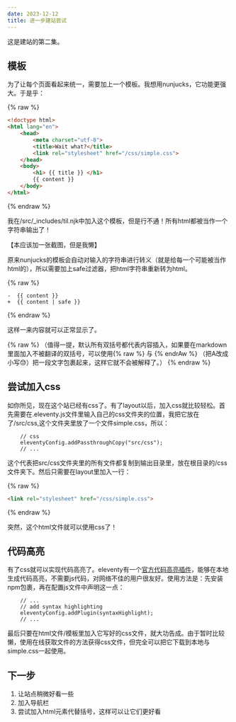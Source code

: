 ```yaml
---
date: 2023-12-12
title: 进一步建站尝试
---
```


这是建站的第二集。

## 模板

为了让每个页面看起来统一，需要加上一个模板。我想用nunjucks，它功能更强大。于是乎：

{% raw %}

```html
<!doctype html>
<html lang="en">
    <head>
        <meta charset="utf-8">
        <title>Wait what?</title>
        <link rel="stylesheet" href="/css/simple.css">
    </head>
    <body>
        <h1> {{ title }} </h1>
        {{ content }}
    </body>
</html>
```

{% endraw %}

我在/src/_includes/til.njk中加入这个模板，但是行不通！所有html都被当作一个字符串输出了！

【本应该加一张截图，但是我懒】

原来nunjucks的模板会自动对输入的字符串进行转义（就是给每一个可能被当作html的），所以需要加上safe过滤器，把html字符串重新转为html。

{% raw %}

``` diff-html
-  {{ content }}
+  {{ content | safe }}
```

{% endraw %}

这样一来内容就可以正常显示了。

{% raw %}
（值得一提，默认所有双括号都代表内容插入，如果要在markdown里面加入不被翻译的双括号，可以使用{% raw %} 与 {% endrAw %} （把A改成小写😓）把一段文字包裹起来，这样它就不会被解释了。）
{% endraw %}

## 尝试加入css

如你所见，现在这个站已经有css了。有了layout以后，加入css就比较轻松。首先需要在.eleventy.js文件里输入自己的css文件夹的位置，我把它放在了/src/css,这个文件夹里放了一个文件simple.css，所以：

```diff-js
    // css
    eleventyConfig.addPassthroughCopy("src/css");
    // ...
```

这个代表把src/css文件夹里的所有文件都复制到输出目录里，放在根目录的/css文件夹下。然后只需要在layout里加入一行：

{% raw %}

``` html
<link rel="stylesheet" href="/css/simple.css">
```

{% endraw %}

突然，这个html文件就可以使用css了！

## 代码高亮

有了css就可以实现代码高亮了。eleventy有一个[官方代码高亮插件](https://www.11ty.dev/docs/plugins/syntaxhighlight/)，能够在本地生成代码高亮，不需要js代码，对网络不佳的用户很友好。使用方法是：先安装npm包裹，再在配置js文件中声明这一点：


```diff-js
    // ...
    // add syntax highlighting
    eleventyConfig.addPlugin(syntaxHighlight);
    // ...
```

最后只要在html文件/模板里加入它写好的css文件，就大功告成。由于暂时比较懒，使用在线获取文件的方法获得css文件，但完全可以把它下载到本地与simple.css一起使用。

## 下一步

1. 让站点稍微好看一些
2. 加入导航栏
3. 尝试加入html元素代替括号，这样可以让它们更好看